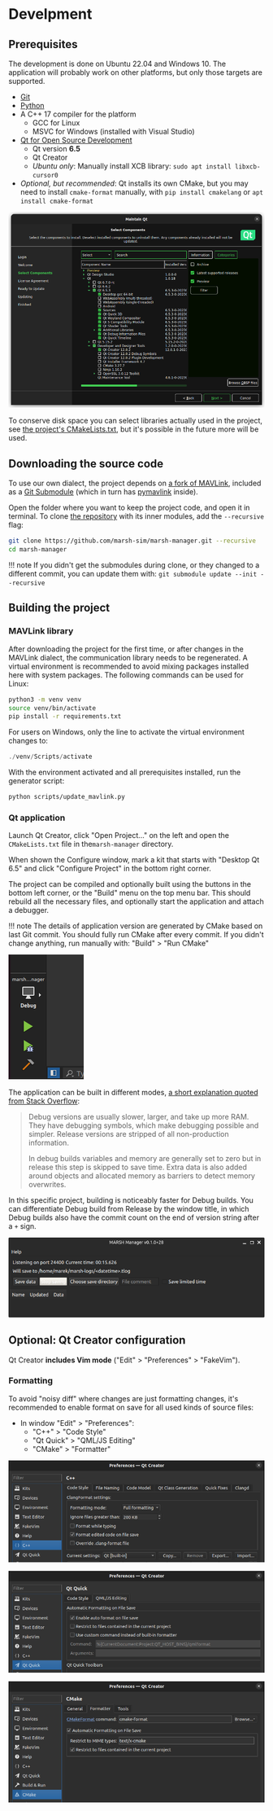 # Develpment

## Prerequisites

The development is done on Ubuntu 22.04 and Windows 10.
The application will probably work on other platforms, but only those targets are supported.

- [Git](https://git-scm.com/)
- [Python](https://www.python.org/)
- A C++ 17 compiler for the platform
    - GCC for Linux
    - MSVC for Windows (installed with Visual Studio)
- [Qt for Open Source Development](https://www.qt.io/download-open-source)
    - Qt version **6.5**
    - Qt Creator
    - *Ubuntu only*: Manually install XCB library: `sudo apt install libxcb-cursor0`
- *Optional, but recommended*: Qt installs its own CMake, but you may need to install `cmake-format` manually, with `pip install cmakelang` or `apt install cmake-format`

![Selected components in Qt Maintenance Tool](qt_components.png)

To conserve disk space you can select libraries actually used in the project, see [the project's CMakeLists.txt](https://github.com/marsh-sim/marsh-manager/blob/main/CMakeLists.txt), but it's possible in the future more will be used.

## Downloading the source code

To use our own dialect, the project depends on [a fork of MAVLink](https://github.com/marsh-sim/mavlink), included as a [Git Submodule](https://git-scm.com/book/en/v2/Git-Tools-Submodules) (which in turn has [pymavlink](https://github.com/ArduPilot/pymavlink) inside).

Open the folder where you want to keep the project code, and open it in terminal.
To clone [the repository](https://github.com/marsh-sim/marsh-manager) with its inner modules, add the `--recursive` flag:

```bash
git clone https://github.com/marsh-sim/marsh-manager.git --recursive
cd marsh-manager
```

!!! note
    If you didn't get the submodules during clone, or they changed to a different commit, you can update them with: `git submodule update --init --recursive`

## Building the project

### MAVLink library

After downloading the project for the first time, or after changes in the MAVLink dialect, the communication library needs to be regenerated.
A virtual environment is recommended to avoid mixing packages installed here with system packages.
The following commands can be used for Linux:

```bash
python3 -m venv venv
source venv/bin/activate
pip install -r requirements.txt
```

For users on Windows, only the line to activate the virtual environment changes to:

```ps1
./venv/Scripts/activate
```

With the environment activated and all prerequisites installed, run the generator script:

```bash
python scripts/update_mavlink.py
```

### Qt application

Launch Qt Creator, click "Open Project..." on the left and open the `CMakeLists.txt` file in  the`marsh-manager` directory.

When shown the Configure window, mark a kit that starts with "Desktop Qt 6.5" and click "Configure Project" in the bottom right corner.

The project can be compiled and optionally built using the buttons in the bottom left corner, or the "Build" menu on the top menu bar.
This should rebuild all the necessary files, and optionally start the application and attach a debugger.

!!! note
    The details of application version are generated by CMake based on last Git commit.
    You should fully run CMake after every commit. If you didn't change anything, run manually with: "Build"&nbsp;>&nbsp;"Run&nbsp;CMake"

![Build buttons in the corner](build_buttons.png)

The application can be built in different modes, [a short explanation quoted from Stack Overflow](https://stackoverflow.com/questions/8829946/whats-the-difference-between-a-qt-debug-version-and-the-qt-release-version):

> Debug versions are usually slower, larger, and take up more RAM. They have debugging symbols, which make debugging possible and simpler. Release versions are stripped of all non-production information.
>
> In debug builds variables and memory are generally set to zero but in release this step is skipped to save time. Extra data is also added around objects and allocated memory as barriers to detect memory overwrites.

In this specific project, building is noticeably faster for Debug builds.
You can differentiate Debug build from Release by the window title, in which Debug builds also have the commit count on the end of version string after a `+` sign.

![Screenshot of MARSH Manager window with visible version](version_window.png)

## Optional: Qt Creator configuration

Qt Creator **includes Vim mode** ("Edit" > "Preferences" > "FakeVim").

### Formatting

To avoid "noisy diff" where changes are just formatting changes, it's recommended to enable format on save for all used kinds of source files:

- In window "Edit" > "Preferences":
    - "C++" > "Code Style"
    - "Qt Quick" > "QML/JS Editing"
    - "CMake" > "Formatter"

![Setting for C++](format_cpp.png)

![Setting for QML](format_qml.png)

![Setting for CMake](format_cmake.png)
